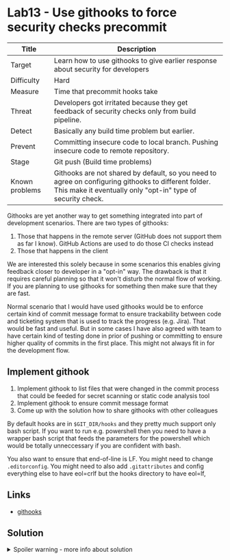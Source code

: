 # Lab13 - Use githooks to force security checks precommit

| Title          | Description                                                                                                                                                         |
| -------------- | ------------------------------------------------------------------------------------------------------------------------------------------------------------------- |
| Target         | Learn how to use githooks to give earlier response about security for developers                                                                                    |
| Difficulty     | Hard                                                                                                                                                                |
| Measure        | Time that precommit hooks take                                                                                                                                      |
| Threat         | Developers got irritated because they get feedback of security checks only from build pipeline.                                                                     |
| Detect         | Basically any build time problem but earlier.                                                                                                                       |
| Prevent        | Committing insecure code to local branch. Pushing insecure code to remote repository.                                                                               |
| Stage          | Git push (Build time problems)                                                                                                                                      |
| Known problems | Githooks are not shared by default, so you need to agree on configuring githooks to different folder. This make it eventually only "opt-in" type of security check. |

Githooks are yet another way to get something integrated into part of development scenarios. There are two types of githooks:

1. Those that happens in the remote server (GitHub does not support them as far I know). GitHub Actions are used to do those CI checks instead
2. Those that happens in the client

We are interested this solely because in some scenarios this enables giving feedback closer to developer in a "opt-in" way. The drawback is that it requires careful planning so that it won't disturb the normal flow of working. If you are planning to use githooks for something then make sure that they are fast.

Normal scenario that I would have used githooks would be to enforce certain kind of commit message format to ensure trackability between code and ticketing system that is used to track the progress (e.g. Jira). That would be fast and useful. But in some cases I have also agreed with team to have certain kind of testing done in prior of pushing or committing to ensure higher quality of commits in the first place. This might not always fit in for the development flow.

## Implement githook

1. Implement githook to list files that were changed in the commit process that could be feeded for secret scanning or static code analysis tool
1. Implement githook to ensure commit message format
1. Come up with the solution how to share githooks with other colleagues

By default hooks are in `$GIT_DIR/hooks` and they pretty much support only bash script. If you want to run e.g. powershell then you need to have a wrapper bash script that feeds the parameters for the powershell which would be totally unneccessary if you are confident with bash.

You also want to ensure that end-of-line is LF. You might need to change `.editorconfig`. You might need to also add `.gitattributes` and config everything else to have eol=crlf but the hooks directory to have eol=lf,

## Links

- [githooks](https://git-scm.com/docs/githooks)

## Solution

<details>
  <summary>Spoiler warning - more info about solution</summary>

### Example to configure githooks

1. Create folder `.githooks`.
1. Share script that runs `git config core.hooksPath .githooks`
1. Developer may opt-in into having local githooks by running that script
1. If you create advance scripts you can provide configuration file that is gitignored that could choose which hooks are being run.

Or another way

1. Create the wanted githooks as a templates into any folder in a solution
1. Make a script that copy them under the `$GIT_DIR/hooks`

</details>
